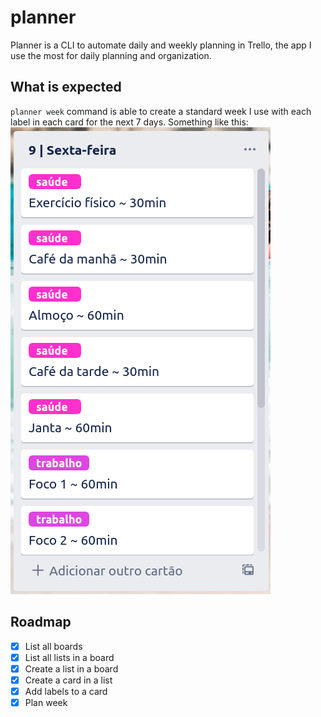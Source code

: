# planner

Planner is a CLI to automate daily and weekly planning in Trello, the app I use the most for daily planning and organization.


## What is expected

`planner week` command is able to create a standard week I use with each label in each card for the next 7 days. Something like this:
![Daily card](screenshot.png "Daily card")
## Roadmap

- [X] List all boards
- [X] List all lists in a board
- [X] Create a list in a board
- [X] Create a card in a list
- [X] Add labels to a card
- [X] Plan week